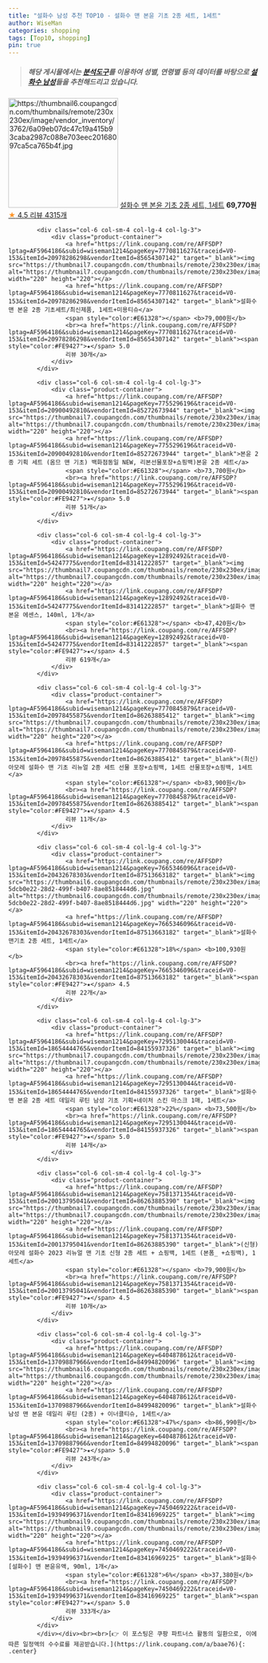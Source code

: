 ```yaml
---
title: "설화수 남성 추천 TOP10 - 설화수 맨 본윤 기초 2종 세트, 1세트"
author: WiseMan
categories: shopping
tags: [Top10, shopping]
pin: true
---
```


> ##### 해당 게시물에서는 [**분석도구**](https://itemscout.io/)를 이용하여 **성별**, **연령별** 등의 데이터를 바탕으로 [**설화수 남성**](https://link.coupang.com/a/baae76)들을 추천해드리고 있습니다.
<div class="container"><div class="row">
            <div class="col-6 col-sm-4 col-lg-4 col-lg-3">
                <div class="product-container">
                    <a href="https://link.coupang.com/re/AFFSDP?lptag=AF5964186&subid=wiseman1214&pageKey=6125926359&traceid=V0-153&itemId=11646025337&vendorItemId=83407437561" target="_blank"><img src="https://thumbnail6.coupangcdn.com/thumbnails/remote/230x230ex/image/vendor_inventory/3762/6a09eb07dc47c19a415b93caba2987c088e703eec20168097ca5ca765b4f.jpg" alt="https://thumbnail6.coupangcdn.com/thumbnails/remote/230x230ex/image/vendor_inventory/3762/6a09eb07dc47c19a415b93caba2987c088e703eec20168097ca5ca765b4f.jpg" width="220" height="220"></a>
                    <a href="https://link.coupang.com/re/AFFSDP?lptag=AF5964186&subid=wiseman1214&pageKey=6125926359&traceid=V0-153&itemId=11646025337&vendorItemId=83407437561" target="_blank">설화수 맨 본윤 기초 2종 세트, 1세트</a>
                    <span style="color:#E61328"></span> <b>69,770원</b>
                    <br><a href="https://link.coupang.com/re/AFFSDP?lptag=AF5964186&subid=wiseman1214&pageKey=6125926359&traceid=V0-153&itemId=11646025337&vendorItemId=83407437561" target="_blank"><span style="color:#FE9427">★</span> 4.5
                    리뷰 4315개</a>
                </div>
            </div>
            
            <div class="col-6 col-sm-4 col-lg-4 col-lg-3">
                <div class="product-container">
                    <a href="https://link.coupang.com/re/AFFSDP?lptag=AF5964186&subid=wiseman1214&pageKey=7770811627&traceid=V0-153&itemId=20978286298&vendorItemId=85654307142" target="_blank"><img src="https://thumbnail7.coupangcdn.com/thumbnails/remote/230x230ex/image/vendor_inventory/4c7d/510c2759ac4049865cf50552ee2695ed78d3fef95811c0f67ecd4414dc42.png" alt="https://thumbnail7.coupangcdn.com/thumbnails/remote/230x230ex/image/vendor_inventory/4c7d/510c2759ac4049865cf50552ee2695ed78d3fef95811c0f67ecd4414dc42.png" width="220" height="220"></a>
                    <a href="https://link.coupang.com/re/AFFSDP?lptag=AF5964186&subid=wiseman1214&pageKey=7770811627&traceid=V0-153&itemId=20978286298&vendorItemId=85654307142" target="_blank">설화수 맨 본윤 2종 기초세트/최신제품, 1세트+미용티슈</a>
                    <span style="color:#E61328"></span> <b>79,000원</b>
                    <br><a href="https://link.coupang.com/re/AFFSDP?lptag=AF5964186&subid=wiseman1214&pageKey=7770811627&traceid=V0-153&itemId=20978286298&vendorItemId=85654307142" target="_blank"><span style="color:#FE9427">★</span> 5.0
                    리뷰 30개</a>
                </div>
            </div>
            
            <div class="col-6 col-sm-4 col-lg-4 col-lg-3">
                <div class="product-container">
                    <a href="https://link.coupang.com/re/AFFSDP?lptag=AF5964186&subid=wiseman1214&pageKey=7755296196&traceid=V0-153&itemId=20900492810&vendorItemId=85272673944" target="_blank"><img src="https://thumbnail7.coupangcdn.com/thumbnails/remote/230x230ex/image/vendor_inventory/57cd/483f5443332797844f51bc9d6e7c2db701af7fa1cd542dcbedac86f4b9ac.png" alt="https://thumbnail7.coupangcdn.com/thumbnails/remote/230x230ex/image/vendor_inventory/57cd/483f5443332797844f51bc9d6e7c2db701af7fa1cd542dcbedac86f4b9ac.png" width="220" height="220"></a>
                    <a href="https://link.coupang.com/re/AFFSDP?lptag=AF5964186&subid=wiseman1214&pageKey=7755296196&traceid=V0-153&itemId=20900492810&vendorItemId=85272673944" target="_blank">본윤 2종 기획 세트 (옴므 맨 기초) 백화점동일 NEW, 리본선물포장+쇼핑백)본윤 2종 세트</a>
                    <span style="color:#E61328"></span> <b>73,700원</b>
                    <br><a href="https://link.coupang.com/re/AFFSDP?lptag=AF5964186&subid=wiseman1214&pageKey=7755296196&traceid=V0-153&itemId=20900492810&vendorItemId=85272673944" target="_blank"><span style="color:#FE9427">★</span> 5.0
                    리뷰 51개</a>
                </div>
            </div>
            
            <div class="col-6 col-sm-4 col-lg-4 col-lg-3">
                <div class="product-container">
                    <a href="https://link.coupang.com/re/AFFSDP?lptag=AF5964186&subid=wiseman1214&pageKey=12892492&traceid=V0-153&itemId=54247775&vendorItemId=83141222857" target="_blank"><img src="https://thumbnail7.coupangcdn.com/thumbnails/remote/230x230ex/image/vendor_inventory/959b/2fdf9df356a3a3979a2be114363e488e0f123b7aed30bf4ac577a4242388.jpg" alt="https://thumbnail7.coupangcdn.com/thumbnails/remote/230x230ex/image/vendor_inventory/959b/2fdf9df356a3a3979a2be114363e488e0f123b7aed30bf4ac577a4242388.jpg" width="220" height="220"></a>
                    <a href="https://link.coupang.com/re/AFFSDP?lptag=AF5964186&subid=wiseman1214&pageKey=12892492&traceid=V0-153&itemId=54247775&vendorItemId=83141222857" target="_blank">설화수 맨 본윤 에센스, 140ml, 1개</a>
                    <span style="color:#E61328"></span> <b>47,420원</b>
                    <br><a href="https://link.coupang.com/re/AFFSDP?lptag=AF5964186&subid=wiseman1214&pageKey=12892492&traceid=V0-153&itemId=54247775&vendorItemId=83141222857" target="_blank"><span style="color:#FE9427">★</span> 4.5
                    리뷰 619개</a>
                </div>
            </div>
            
            <div class="col-6 col-sm-4 col-lg-4 col-lg-3">
                <div class="product-container">
                    <a href="https://link.coupang.com/re/AFFSDP?lptag=AF5964186&subid=wiseman1214&pageKey=7770845879&traceid=V0-153&itemId=20978455875&vendorItemId=86263885412" target="_blank"><img src="https://thumbnail7.coupangcdn.com/thumbnails/remote/230x230ex/image/vendor_inventory/4c7d/510c2759ac4049865cf50552ee2695ed78d3fef95811c0f67ecd4414dc42.png" alt="https://thumbnail7.coupangcdn.com/thumbnails/remote/230x230ex/image/vendor_inventory/4c7d/510c2759ac4049865cf50552ee2695ed78d3fef95811c0f67ecd4414dc42.png" width="220" height="220"></a>
                    <a href="https://link.coupang.com/re/AFFSDP?lptag=AF5964186&subid=wiseman1214&pageKey=7770845879&traceid=V0-153&itemId=20978455875&vendorItemId=86263885412" target="_blank">(최신)아모레 설화수 맨 기초 리뉴얼 2종 세트 선물 포장+쇼핑백, 1세트 선물포장+쇼핑백, 1세트</a>
                    <span style="color:#E61328"></span> <b>83,900원</b>
                    <br><a href="https://link.coupang.com/re/AFFSDP?lptag=AF5964186&subid=wiseman1214&pageKey=7770845879&traceid=V0-153&itemId=20978455875&vendorItemId=86263885412" target="_blank"><span style="color:#FE9427">★</span> 4.5
                    리뷰 11개</a>
                </div>
            </div>
            
            <div class="col-6 col-sm-4 col-lg-4 col-lg-3">
                <div class="product-container">
                    <a href="https://link.coupang.com/re/AFFSDP?lptag=AF5964186&subid=wiseman1214&pageKey=7665346096&traceid=V0-153&itemId=20432678303&vendorItemId=87513663182" target="_blank"><img src="https://thumbnail6.coupangcdn.com/thumbnails/remote/230x230ex/image/retail/images/718912388535019-5dcb0e22-28d2-499f-b407-8ae8518444d6.jpg" alt="https://thumbnail6.coupangcdn.com/thumbnails/remote/230x230ex/image/retail/images/718912388535019-5dcb0e22-28d2-499f-b407-8ae8518444d6.jpg" width="220" height="220"></a>
                    <a href="https://link.coupang.com/re/AFFSDP?lptag=AF5964186&subid=wiseman1214&pageKey=7665346096&traceid=V0-153&itemId=20432678303&vendorItemId=87513663182" target="_blank">설화수 맨기초 2종 세트, 1세트</a>
                    <span style="color:#E61328">18%</span> <b>100,930원</b>
                    <br><a href="https://link.coupang.com/re/AFFSDP?lptag=AF5964186&subid=wiseman1214&pageKey=7665346096&traceid=V0-153&itemId=20432678303&vendorItemId=87513663182" target="_blank"><span style="color:#FE9427">★</span> 4.5
                    리뷰 22개</a>
                </div>
            </div>
            
            <div class="col-6 col-sm-4 col-lg-4 col-lg-3">
                <div class="product-container">
                    <a href="https://link.coupang.com/re/AFFSDP?lptag=AF5964186&subid=wiseman1214&pageKey=7295130044&traceid=V0-153&itemId=18654444765&vendorItemId=84155937326" target="_blank"><img src="https://thumbnail7.coupangcdn.com/thumbnails/remote/230x230ex/image/vendor_inventory/995e/68c45d7c44f67e0e43203799924db582514658df7db16e523cf9edf9df8b.jpg" alt="https://thumbnail7.coupangcdn.com/thumbnails/remote/230x230ex/image/vendor_inventory/995e/68c45d7c44f67e0e43203799924db582514658df7db16e523cf9edf9df8b.jpg" width="220" height="220"></a>
                    <a href="https://link.coupang.com/re/AFFSDP?lptag=AF5964186&subid=wiseman1214&pageKey=7295130044&traceid=V0-153&itemId=18654444765&vendorItemId=84155937326" target="_blank">설화수 맨 본윤 2종 세트 데일리 루틴 남성 기초 기획+네이처 스킨 마스크 1매, 1세트</a>
                    <span style="color:#E61328">22%</span> <b>73,500원</b>
                    <br><a href="https://link.coupang.com/re/AFFSDP?lptag=AF5964186&subid=wiseman1214&pageKey=7295130044&traceid=V0-153&itemId=18654444765&vendorItemId=84155937326" target="_blank"><span style="color:#FE9427">★</span> 5.0
                    리뷰 14개</a>
                </div>
            </div>
            
            <div class="col-6 col-sm-4 col-lg-4 col-lg-3">
                <div class="product-container">
                    <a href="https://link.coupang.com/re/AFFSDP?lptag=AF5964186&subid=wiseman1214&pageKey=7581371354&traceid=V0-153&itemId=20013795041&vendorItemId=86263885390" target="_blank"><img src="https://thumbnail7.coupangcdn.com/thumbnails/remote/230x230ex/image/vendor_inventory/4c7d/510c2759ac4049865cf50552ee2695ed78d3fef95811c0f67ecd4414dc42.png" alt="https://thumbnail7.coupangcdn.com/thumbnails/remote/230x230ex/image/vendor_inventory/4c7d/510c2759ac4049865cf50552ee2695ed78d3fef95811c0f67ecd4414dc42.png" width="220" height="220"></a>
                    <a href="https://link.coupang.com/re/AFFSDP?lptag=AF5964186&subid=wiseman1214&pageKey=7581371354&traceid=V0-153&itemId=20013795041&vendorItemId=86263885390" target="_blank">(신형)아모레 설화수 2023 리뉴얼 맨 기초 신형 2종 세트 + 쇼핑백, 1세트 (본폼_ +쇼핑백), 1세트</a>
                    <span style="color:#E61328"></span> <b>79,900원</b>
                    <br><a href="https://link.coupang.com/re/AFFSDP?lptag=AF5964186&subid=wiseman1214&pageKey=7581371354&traceid=V0-153&itemId=20013795041&vendorItemId=86263885390" target="_blank"><span style="color:#FE9427">★</span> 4.5
                    리뷰 10개</a>
                </div>
            </div>
            
            <div class="col-6 col-sm-4 col-lg-4 col-lg-3">
                <div class="product-container">
                    <a href="https://link.coupang.com/re/AFFSDP?lptag=AF5964186&subid=wiseman1214&pageKey=6404878612&traceid=V0-153&itemId=13709887966&vendorItemId=84994820096" target="_blank"><img src="https://thumbnail6.coupangcdn.com/thumbnails/remote/230x230ex/image/vendor_inventory/f361/734d33f86fa88115088beda4d7a817217f277a67625b897d5d6bae86dbed.jpg" alt="https://thumbnail6.coupangcdn.com/thumbnails/remote/230x230ex/image/vendor_inventory/f361/734d33f86fa88115088beda4d7a817217f277a67625b897d5d6bae86dbed.jpg" width="220" height="220"></a>
                    <a href="https://link.coupang.com/re/AFFSDP?lptag=AF5964186&subid=wiseman1214&pageKey=6404878612&traceid=V0-153&itemId=13709887966&vendorItemId=84994820096" target="_blank">설화수 남성 맨 본윤 데일리 루틴 (2종) + 이너클티슈, 1세트</a>
                    <span style="color:#E61328">47%</span> <b>86,990원</b>
                    <br><a href="https://link.coupang.com/re/AFFSDP?lptag=AF5964186&subid=wiseman1214&pageKey=6404878612&traceid=V0-153&itemId=13709887966&vendorItemId=84994820096" target="_blank"><span style="color:#FE9427">★</span> 5.0
                    리뷰 243개</a>
                </div>
            </div>
            
            <div class="col-6 col-sm-4 col-lg-4 col-lg-3">
                <div class="product-container">
                    <a href="https://link.coupang.com/re/AFFSDP?lptag=AF5964186&subid=wiseman1214&pageKey=7450469222&traceid=V0-153&itemId=19394996371&vendorItemId=83416969225" target="_blank"><img src="https://thumbnail9.coupangcdn.com/thumbnails/remote/230x230ex/image/vendor_inventory/bc89/0225c756066d5c7deead4f1b808d3d74bee26fe6df3f9b819eaee49a79fc.jpg" alt="https://thumbnail9.coupangcdn.com/thumbnails/remote/230x230ex/image/vendor_inventory/bc89/0225c756066d5c7deead4f1b808d3d74bee26fe6df3f9b819eaee49a79fc.jpg" width="220" height="220"></a>
                    <a href="https://link.coupang.com/re/AFFSDP?lptag=AF5964186&subid=wiseman1214&pageKey=7450469222&traceid=V0-153&itemId=19394996371&vendorItemId=83416969225" target="_blank">설화수 [설화수] 맨 본윤유액, 90ml, 1개</a>
                    <span style="color:#E61328">6%</span> <b>37,380원</b>
                    <br><a href="https://link.coupang.com/re/AFFSDP?lptag=AF5964186&subid=wiseman1214&pageKey=7450469222&traceid=V0-153&itemId=19394996371&vendorItemId=83416969225" target="_blank"><span style="color:#FE9427">★</span> 5.0
                    리뷰 333개</a>
                </div>
            </div>
            </div></div><br><br>[👉 이 포스팅은 쿠팡 파트너스 활동의 일환으로, 이에 따른 일정액의 수수료를 제공받습니다.](https://link.coupang.com/a/baae76){: .center}